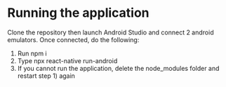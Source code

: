 # Running the application
Clone the repository then launch Android Studio and connect 2 android emulators. Once connected, do the following:
  1) Run npm i
  2) Type npx react-native run-android
  3) If you cannot run the application, delete the node_modules folder and restart step 1) again
